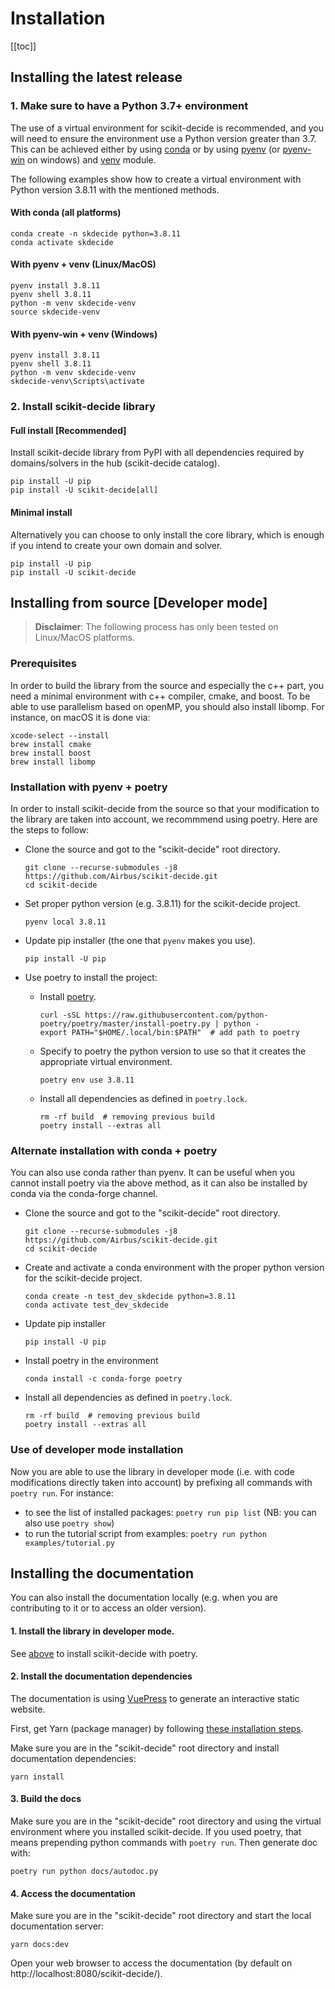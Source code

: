 # Installation

[[toc]]


## Installing the latest release

### 1. Make sure to have a Python 3.7+ environment

The use of a virtual environment for scikit-decide is recommended, and you will need to ensure the environment use a Python version greater than 3.7.
This can be achieved either by using [conda](https://docs.conda.io/en/latest/) or by using [pyenv](https://github.com/pyenv/pyenv) (or [pyenv-win](https://github.com/pyenv-win/pyenv-win) on windows)
and [venv](https://docs.python.org/fr/3/library/venv.html) module.

The following examples show how to create a virtual environment with Python version 3.8.11 with the mentioned methods.

#### With conda (all platforms)

```shell
conda create -n skdecide python=3.8.11
conda activate skdecide
```

#### With pyenv + venv (Linux/MacOS)

```shell
pyenv install 3.8.11
pyenv shell 3.8.11
python -m venv skdecide-venv
source skdecide-venv
```

#### With pyenv-win + venv (Windows)

```shell
pyenv install 3.8.11
pyenv shell 3.8.11
python -m venv skdecide-venv
skdecide-venv\Scripts\activate
```

### 2. Install scikit-decide library

#### Full install [Recommended]

Install scikit-decide library from PyPI with all dependencies required by domains/solvers in the hub (scikit-decide catalog).
```shell
pip install -U pip
pip install -U scikit-decide[all]
```

#### Minimal install
Alternatively you can choose to only install the core library, which is enough if you intend to create your own domain and solver.
```shell
pip install -U pip
pip install -U scikit-decide
```

## Installing from source [Developer mode]

> **Disclaimer**: The following process has only been tested on Linux/MacOS platforms.

### Prerequisites
In order to build the library from the source and especially the c++ part,
you need a minimal environment with c++ compiler, cmake, and boost.
To be able to use parallelism based on openMP, you should also install libomp.
For instance, on macOS it is done via:
```shell
xcode-select --install
brew install cmake
brew install boost
brew install libomp
```


### Installation with pyenv + poetry

In order to install scikit-decide from the source so that your modification to the library are taken into account, we recommmend using poetry.
Here are the steps to follow:

- Clone the source and got to the "scikit-decide" root directory.
    ```shell
    git clone --recurse-submodules -j8 https://github.com/Airbus/scikit-decide.git
    cd scikit-decide
    ```

- Set proper python version (e.g. 3.8.11) for the scikit-decide project.
    ```shell
    pyenv local 3.8.11
    ```

- Update pip installer (the one that `pyenv` makes you use).
    ```shell
    pip install -U pip
    ```

- Use poetry to install the project:

    - Install [poetry](https://python-poetry.org/docs/master/#installation).
        ```shell
        curl -sSL https://raw.githubusercontent.com/python-poetry/poetry/master/install-poetry.py | python -
        export PATH="$HOME/.local/bin:$PATH"  # add path to poetry
        ```

    - Specify to poetry the python version to use so that it creates the appropriate virtual environment.
        ```shell
        poetry env use 3.8.11
        ```

    - Install all dependencies as defined in `poetry.lock`.
        ```shell
        rm -rf build  # removing previous build
        poetry install --extras all
        ```

### Alternate installation with conda + poetry

You can also use conda rather than pyenv. It can be useful when you cannot install poetry via the above method,
as it can also be installed by conda via the conda-forge channel.

- Clone the source and got to the "scikit-decide" root directory.
    ```shell
    git clone --recurse-submodules -j8 https://github.com/Airbus/scikit-decide.git
    cd scikit-decide
    ```

- Create and activate a conda environment with the proper python version for the scikit-decide project.
    ```shell
    conda create -n test_dev_skdecide python=3.8.11
    conda activate test_dev_skdecide
    ```
- Update pip installer
    ```shell
    pip install -U pip
    ```

- Install poetry in the environment
    ```shell
    conda install -c conda-forge poetry
    ```

- Install all dependencies as defined in `poetry.lock`.
    ```shell
    rm -rf build  # removing previous build
    poetry install --extras all
    ```


### Use of developer mode installation

Now you are able to use the library in developer mode (i.e. with code modifications directly taken into account)
by prefixing all commands with `poetry run`.
For instance:

- to see the list of installed packages: `poetry run pip list`  (NB: you can also use `poetry show`)
- to run the tutorial script from examples: `poetry run python examples/tutorial.py`

## Installing the documentation

You can also install the documentation locally (e.g. when you are contributing to it or to access an older version).

#### 1. Install the library in developer mode.

See [above](#installing-from-source-developer-mode) to install scikit-decide with poetry.

#### 2. Install the documentation dependencies

The documentation is using [VuePress](https://v1.vuepress.vuejs.org) to generate an interactive static website.

First, get Yarn (package manager) by following [these installation steps](https://yarnpkg.com/en/docs/install).

Make sure you are in the "scikit-decide" root directory and install documentation dependencies:

```shell
yarn install
```

#### 3. Build the docs

Make sure you are in the "scikit-decide" root directory and using the virtual environment where you installed scikit-decide.
If you used poetry, that means prepending python commands with `poetry run`.
Then generate doc with:

```shell
poetry run python docs/autodoc.py
```

#### 4. Access the documentation

Make sure you are in the "scikit-decide" root directory and start the local documentation server:

```shell
yarn docs:dev
```

Open your web browser to access the documentation (by default on http://localhost:8080/scikit-decide/).
